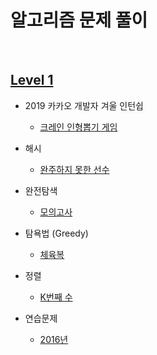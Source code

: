 # 알고리즘 문제 풀이

<br>

## [Level 1](https://github.com/whistleJs/Javascript_algorithm/tree/master/Level1)

* 2019 카카오 개발자 겨울 인턴쉽

  * [크레인 인형뽑기 게임](https://github.com/whistleJs/Javascript_algorithm/tree/master/Level1/%ED%81%AC%EB%A0%88%EC%9D%B8%20%EC%9D%B8%ED%98%95%EB%BD%91%EA%B8%B0%20%EA%B2%8C%EC%9E%84)

* 해시

  * [완주하지 못한 선수](https://github.com/whistleJs/Javascript_algorithm/tree/master/Level1/%EC%99%84%EC%A3%BC%ED%95%98%EC%A7%80%20%EB%AA%BB%ED%95%9C%20%EC%84%A0%EC%88%98)

* 완전탐색

  * [모의고사](https://github.com/whistleJs/Javascript_algorithm/tree/master/Level1/%EB%AA%A8%EC%9D%98%EA%B3%A0%EC%82%AC)

* 탐욕법 (Greedy)

  * [체육복](https://github.com/whistleJs/Javascript_algorithm/tree/master/Level1/%EC%B2%B4%EC%9C%A1%EB%B3%B5)

* 정렬

  * [K번째 수](https://github.com/whistleJs/Javascript_algorithm/tree/master/Level1/K%EB%B2%88%EC%A7%B8%20%EC%88%98)

* 연습문제

  * [2016년](https://github.com/whistleJs/Javascript_algorithm/tree/master/Level1/2016%EB%85%84)